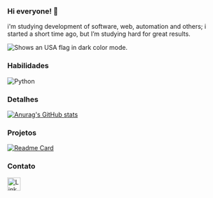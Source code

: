 ### Hi everyone! 🤠
i'm studying development of software, web, automation and others; i started a short time ago, but I’m studying hard for great results.

<picture>
  <source media="(prefers-color-scheme: dark)" srcset="https://static.vecteezy.com/system/resources/previews/012/301/205/non_2x/united-states-flag-free-png.png">
  <img alt="Shows an USA flag in dark color mode." src="https://static.vecteezy.com/system/resources/previews/012/301/205/non_2x/united-states-flag-free-png.png">
</picture>

### Habilidades

![Python](https://img.shields.io/badge/python-FF0438?style=for-the-badge&logo=python&logoColor=Blue)

### Detalhes

[![Anurag's GitHub stats](https://github-readme-stats.vercel.app/api?username=douglaasdg&show_icons=true&theme=transparent)](https://github.com/anuraghazra/github-readme-stats)

### Projetos

[![Readme Card](https://github-readme-stats.vercel.app/api/pin/?username=douglaasdg&repo=douglaasdg&theme=transparent)](https://github.com/anuraghazra/github-readme-stats)

### Contato

[<img src='https://simpleicons.org/icons/linkedin.svg>style=for-the-badge&logo=LinkedIn&logoColor=white' alt='LinkedIn' height='30'>](www.linkedin.com/in/douglas-cristian-3a6602354)
